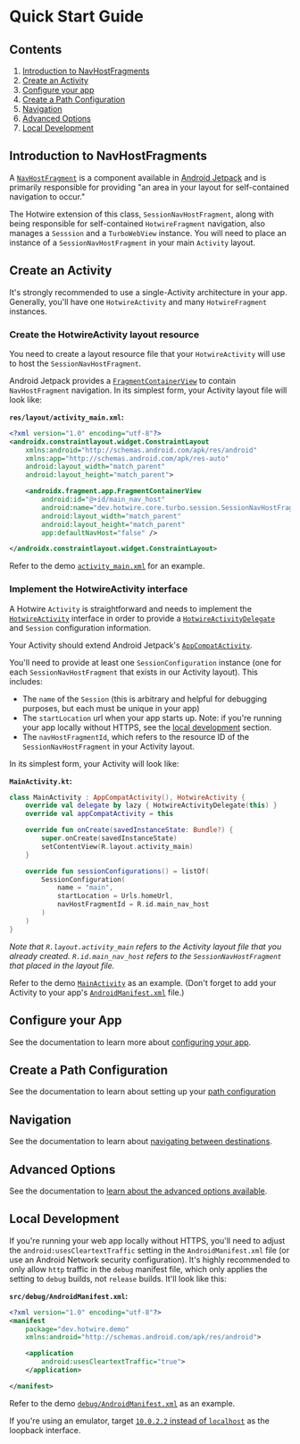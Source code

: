 # Quick Start Guide

## Contents

1. [Introduction to NavHostFragments](#introduction-to-navhostfragments)
1. [Create an Activity](#create-an-activity)
1. [Configure your app](#configure-your-app)
1. [Create a Path Configuration](#create-a-path-configuration)
1. [Navigation](#navigation)
1. [Advanced Options](#advanced-options)
2. [Local Development](#local-development)

## Introduction to NavHostFragments

A [`NavHostFragment`](https://developer.android.com/reference/androidx/navigation/fragment/NavHostFragment) is a component available in [Android Jetpack](https://developer.android.com/jetpack) and is primarily responsible for providing "an area in your layout for self-contained navigation to occur."

The Hotwire extension of this class, `SessionNavHostFragment`, along with being responsible for self-contained `HotwireFragment` navigation, also manages a `Sesssion` and a `TurboWebView` instance. You will need to place an instance of a `SessionNavHostFragment` in your main `Activity` layout.

## Create an Activity

It's strongly recommended to use a single-Activity architecture in your app. Generally, you'll have one `HotwireActivity` and many `HotwireFragment` instances.

### Create the HotwireActivity layout resource

You need to create a layout resource file that your `HotwireActivity` will use to host the `SessionNavHostFragment`.

Android Jetpack provides a [`FragmentContainerView`](https://developer.android.com/reference/androidx/fragment/app/FragmentContainerView) to contain `NavHostFragment` navigation. In its simplest form, your Activity layout file will look like:

**`res/layout/activity_main.xml`:**
```xml
<?xml version="1.0" encoding="utf-8"?>
<androidx.constraintlayout.widget.ConstraintLayout
    xmlns:android="http://schemas.android.com/apk/res/android"
    xmlns:app="http://schemas.android.com/apk/res-auto"
    android:layout_width="match_parent"
    android:layout_height="match_parent">

    <androidx.fragment.app.FragmentContainerView
        android:id="@+id/main_nav_host"
        android:name="dev.hotwire.core.turbo.session.SessionNavHostFragment"
        android:layout_width="match_parent"
        android:layout_height="match_parent"
        app:defaultNavHost="false" />

</androidx.constraintlayout.widget.ConstraintLayout>
```

Refer to the demo [`activity_main.xml`](../demo/src/main/res/layout/activity_main.xml) for an example.

### Implement the HotwireActivity interface

A Hotwire `Activity` is straightforward and needs to implement the [`HotwireActivity`](../core/src/main/kotlin/dev/hotwire/core/turbo/activities/HotwireActivity.kt) interface in order to provide a [`HotwireActivityDelegate`](../core/src/main/kotlin/dev/hotwire/core/turbo/delegates/HotwireActivityDelegate.kt) and `Session` configuration information.

Your Activity should extend Android Jetpack's [`AppCompatActivity`](https://developer.android.com/reference/androidx/appcompat/app/AppCompatActivity). 

You'll need to provide at least one `SessionConfiguration` instance (one for each `SessionNavHostFragment` that exists in our Activity layout). This includes:
- The `name` of the `Session` (this is arbitrary and helpful for debugging purposes, but each must be unique in your app)
- The `startLocation` url when your app starts up. Note: if you're running your app locally without HTTPS, see the [local development](#local-development) section.
- The `navHostFragmentId`, which refers to the resource ID of the `SessionNavHostFragment` in your Activity layout.

In its simplest form, your Activity will look like:

**`MainActivity.kt`:**
```kotlin
class MainActivity : AppCompatActivity(), HotwireActivity {
    override val delegate by lazy { HotwireActivityDelegate(this) }
    override val appCompatActivity = this

    override fun onCreate(savedInstanceState: Bundle?) {
        super.onCreate(savedInstanceState)
        setContentView(R.layout.activity_main)
    }

    override fun sessionConfigurations() = listOf(
        SessionConfiguration(
            name = "main",
            startLocation = Urls.homeUrl,
            navHostFragmentId = R.id.main_nav_host
        )
    )
}
```

_Note that `R.layout.activity_main` refers to the Activity layout file that you already created. `R.id.main_nav_host` refers to the `SessionNavHostFragment` that placed in the layout file._

Refer to the demo [`MainActivity`](../demo/src/main/kotlin/dev/hotwire/demo/main/MainActivity.kt) as an example. (Don't forget to add your Activity to your app's [`AndroidManifest.xml`](../demo/src/main/AndroidManifest.xml) file.)

## Configure your App

See the documentation to learn more about [configuring your app](CONFIGURE-APP.md).

## Create a Path Configuration

See the documentation to learn about setting up your [path configuration](PATH-CONFIGURATION.md)

## Navigation

See the documentation to learn about [navigating between destinations](NAVIGATION.md).

## Advanced Options

See the documentation to [learn about the advanced options available](ADVANCED-OPTIONS.md).

## Local Development

If you're running your web app locally without HTTPS, you'll need to adjust the `android:usesCleartextTraffic` setting in the `AndroidManifest.xml` file (or use an Android Network security configuration). It's highly recommended to only allow `http` traffic in the `debug` manifest file, which only applies the setting to `debug` builds, not `release` builds. It'll look like this:

**`src/debug/AndroidManifest.xml`:**
```xml
<?xml version="1.0" encoding="utf-8"?>
<manifest
    package="dev.hotwire.demo"
    xmlns:android="http://schemas.android.com/apk/res/android">

    <application
        android:usesCleartextTraffic="true">
    </application>

</manifest>
```

Refer to the demo [`debug/AndroidManifest.xml`](../demo/src/debug/AndroidManifest.xml) as an example.

If you're using an emulator, target [`10.0.2.2` instead of `localhost`](https://developer.android.com/studio/run/emulator-networking) as the loopback interface.
